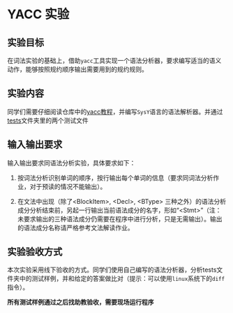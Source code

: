 # YACC 实验

## 实验目标

在词法实验的基础上，借助`yacc`工具实现一个语法分析器，要求编写适当的语义动作，能够按照规约顺序输出需要用到的规约规则。

## 实验内容

同学们需要仔细阅读仓库中的[yacc教程](./yacc教程.md)，并编写`SysY`语言的语法解析器。并通过[tests](./tests/)文件夹里的两个测试文件

## 输入输出要求

输入输出要求同语法分析实验，具体要求如下：

1. 按词法分析识别单词的顺序，按行输出每个单词的信息（要求同词法分析作业，对于预读的情况不能输出）。

2. 在文法中出现（除了\<BlockItem\>, \<Decl>, \<BType> 三种之外）的语法分析成分分析结束前，另起一行输出当前语法成分的名字，形如“\<Stmt>”（注：未要求输出的三种语法成分仍需要在程序中进行分析，只是无需输出）。输出的语法成分名称请严格参考文法解读作业。

## 实验验收方式

本次实验采用线下验收的方式。同学们使用自己编写的语法分析器，分析tests文件夹中的测试样例，并和给定的答案做比对（提示：可以使用`linux`系统下的`diff`指令）。

**所有测试样例通过之后找助教验收，需要现场运行程序**